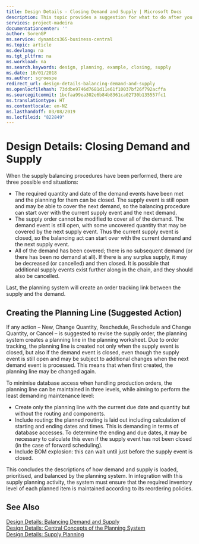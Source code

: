 ```yaml
---
title: Design Details - Closing Demand and Supply | Microsoft Docs
description: This topic provides a suggestion for what to do after you perform supply balancing procedures.
services: project-madeira
documentationcenter: ''
author: SorenGP
ms.service: dynamics365-business-central
ms.topic: article
ms.devlang: na
ms.tgt_pltfrm: na
ms.workload: na
ms.search.keywords: design, planning, example, closing, supply
ms.date: 10/01/2018
ms.author: sgroespe
redirect_url: design-details-balancing-demand-and-supply
ms.openlocfilehash: 73ddbe9746d7681d11e61f10037bf26f792acffa
ms.sourcegitcommit: 1bcfaa99ea302e6b84b8361ca02730b135557fc1
ms.translationtype: HT
ms.contentlocale: en-NZ
ms.lasthandoff: 03/08/2019
ms.locfileid: "822849"
---
```

# <a name="design-details-closing-demand-and-supply"></a>Design Details: Closing Demand and Supply
When the supply balancing procedures have been performed, there are three possible end situations:  

* The required quantity and date of the demand events have been met and the planning for them can be closed. The supply event is still open and may be able to cover the next demand, so the balancing procedure can start over with the current supply event and the next demand.  
* The supply order cannot be modified to cover all of the demand. The demand event is still open, with some uncovered quantity that may be covered by the next supply event. Thus the current supply event is closed, so the balancing act can start over with the current demand and the next supply event.  
* All of the demand has been covered; there is no subsequent demand (or there has been no demand at all). If there is any surplus supply, it may be decreased (or cancelled) and then closed. It is possible that additional supply events exist further along in the chain, and they should also be cancelled.  

Last, the planning system will create an order tracking link between the supply and the demand.  

## <a name="creating-the-planning-line-suggested-action"></a>Creating the Planning Line (Suggested Action)  
If any action – New, Change Quantity, Reschedule, Reschedule and Change Quantity, or Cancel – is suggested to revise the supply order, the planning system creates a planning line in the planning worksheet. Due to order tracking, the planning line is created not only when the supply event is closed, but also if the demand event is closed, even though the supply event is still open and may be subject to additional changes when the next demand event is processed. This means that when first created, the planning line may be changed again.  

To minimise database access when handling production orders, the planning line can be maintained in three levels, while aiming to perform the least demanding maintenance level:  

* Create only the planning line with the current due date and quantity but without the routing and components.  
* Include routing: the planned routing is laid out including calculation of starting and ending dates and times. This is demanding in terms of database accesses. To determine the ending and due dates, it may be necessary to calculate this even if the supply event has not been closed (in the case of forward scheduling).  
* Include BOM explosion: this can wait until just before the supply event is closed.  

This concludes the descriptions of how demand and supply is loaded, prioritised, and balanced by the planning system. In integration with this supply planning activity, the system must ensure that the required inventory level of each planned item is maintained according to its reordering policies.  

## <a name="see-also"></a>See Also  
[Design Details: Balancing Demand and Supply](design-details-balancing-demand-and-supply.md)   
[Design Details: Central Concepts of the Planning System](design-details-central-concepts-of-the-planning-system.md)   
[Design Details: Supply Planning](design-details-supply-planning.md)
